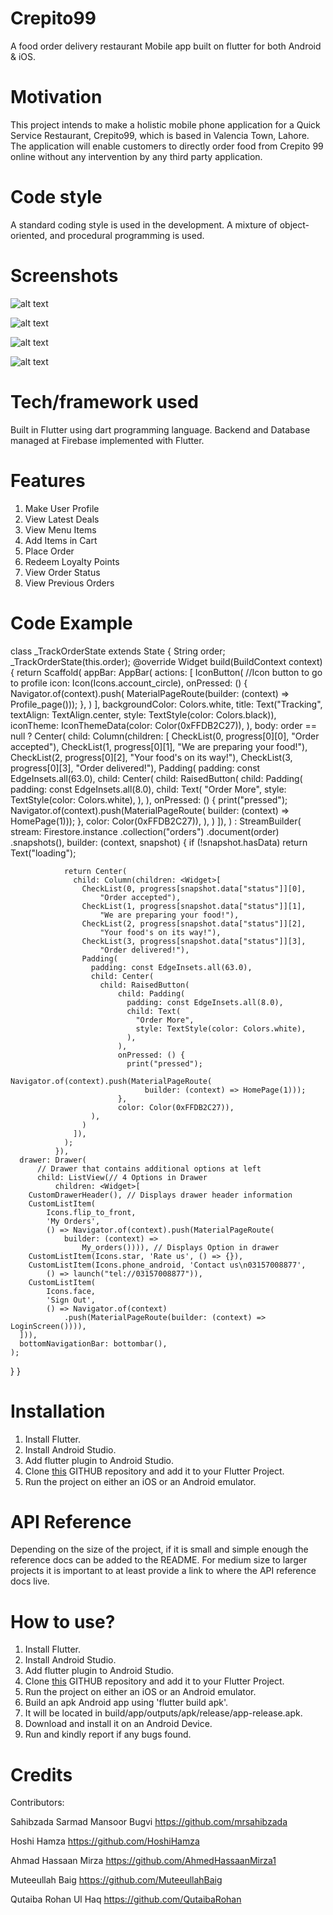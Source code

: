 # Crepito99

A food order delivery restaurant Mobile app built on flutter for both Android & iOS.

# Motivation

This project intends to make a holistic mobile phone application for a Quick Service Restaurant, Crepito99, which is based in Valencia Town, Lahore. The application will enable customers to directly order food from Crepito 99 online without any intervention by any third party application.

# Code style

A standard coding style is used in the development. A mixture of object-oriented, and procedural programming is used.

# Screenshots

![alt text](https://github.com/mrsahibzada/Images-for-ReadME/blob/master/rsz_logo_black_background.png)

![alt text](https://github.com/mrsahibzada/Images-for-ReadME/blob/master/WhatsApp%20Image%202020-05-08%20at%207.26.41%20AM.jpeg)

![alt text](https://github.com/mrsahibzada/Images-for-ReadME/blob/master/WhatsApp%20Image%202020-05-08%20at%207.26.42%20AM.jpeg)

![alt text](https://github.com/mrsahibzada/Images-for-ReadME/blob/master/WhatsApp%20Image%202020-05-08%20at%207.26.42%20AM%20(1).jpeg)


# Tech/framework used

Built in Flutter using dart programming language. Backend and Database managed at Firebase implemented with Flutter.

# Features

1. Make User Profile
2. View Latest Deals
3. View Menu Items
4. Add Items in Cart
5. Place Order
6. Redeem Loyalty Points
7. View Order Status
8. View Previous Orders 

# Code Example

class _TrackOrderState extends State<TrackOrder> {
  String order;
  _TrackOrderState(this.order);
  @override
  Widget build(BuildContext context) {
    return Scaffold(
      appBar: AppBar(
        actions: <Widget>[
          IconButton(
            //Icon button to go to profile
            icon: Icon(Icons.account_circle),
            onPressed: () {
              Navigator.of(context).push(
                  MaterialPageRoute(builder: (context) => Profile_page()));
            },
          )
        ],
        backgroundColor: Colors.white,
        title: Text("Tracking",
            textAlign: TextAlign.center, style: TextStyle(color: Colors.black)),
        iconTheme: IconThemeData(color: Color(0xFFDB2C27)),
      ),
      body: order == null
          ? Center(
              child: Column(children: <Widget>[
                CheckList(0, progress[0][0], "Order accepted"),
                CheckList(1, progress[0][1], "We are preparing your food!"),
                CheckList(2, progress[0][2], "Your food's on its way!"),
                CheckList(3, progress[0][3], "Order delivered!"),
                Padding(
                  padding: const EdgeInsets.all(63.0),
                  child: Center(
                    child: RaisedButton(
                        child: Padding(
                          padding: const EdgeInsets.all(8.0),
                          child: Text(
                            "Order More",
                            style: TextStyle(color: Colors.white),
                          ),
                        ),
                        onPressed: () {
                          print("pressed");
                          Navigator.of(context).push(MaterialPageRoute(
                              builder: (context) => HomePage(1)));
                        },
                        color: Color(0xFFDB2C27)),
                  ),
                )
              ]),
            )
          : StreamBuilder(
              stream: Firestore.instance
                  .collection("orders")
                  .document(order)
                  .snapshots(),
              builder: (context, snapshot) {
                if (!snapshot.hasData) return Text("loading");

                return Center(
                  child: Column(children: <Widget>[
                    CheckList(0, progress[snapshot.data["status"]][0],
                        "Order accepted"),
                    CheckList(1, progress[snapshot.data["status"]][1],
                        "We are preparing your food!"),
                    CheckList(2, progress[snapshot.data["status"]][2],
                        "Your food's on its way!"),
                    CheckList(3, progress[snapshot.data["status"]][3],
                        "Order delivered!"),
                    Padding(
                      padding: const EdgeInsets.all(63.0),
                      child: Center(
                        child: RaisedButton(
                            child: Padding(
                              padding: const EdgeInsets.all(8.0),
                              child: Text(
                                "Order More",
                                style: TextStyle(color: Colors.white),
                              ),
                            ),
                            onPressed: () {
                              print("pressed");
                              Navigator.of(context).push(MaterialPageRoute(
                                  builder: (context) => HomePage(1)));
                            },
                            color: Color(0xFFDB2C27)),
                      ),
                    )
                  ]),
                );
              }),
      drawer: Drawer(
          // Drawer that contains additional options at left
          child: ListView(// 4 Options in Drawer
              children: <Widget>[
        CustomDrawerHeader(), // Displays drawer header information
        CustomListItem(
            Icons.flip_to_front,
            'My Orders',
            () => Navigator.of(context).push(MaterialPageRoute(
                builder: (context) =>
                    My_orders()))), // Displays Option in drawer
        CustomListItem(Icons.star, 'Rate us', () => {}),
        CustomListItem(Icons.phone_android, 'Contact us\n03157008877',
            () => launch("tel://03157008877")),
        CustomListItem(
            Icons.face,
            'Sign Out',
            () => Navigator.of(context)
                .push(MaterialPageRoute(builder: (context) => LoginScreen()))),
      ])),
      bottomNavigationBar: bottombar(),
    );
  }
}

# Installation

1. Install Flutter.
2. Install Android Studio.
3. Add flutter plugin to Android Studio.
4. Clone [this](https://github.com/mrsahibzada/Crepito99) GITHUB repository and add it to your Flutter Project.
5. Run the project on either an iOS or an Android emulator.

# API Reference

Depending on the size of the project, if it is small and simple enough the reference docs can be added to the README. For medium size to larger projects it is important to at least provide a link to where the API reference docs live.

# How to use?

1. Install Flutter.
2. Install Android Studio.
3. Add flutter plugin to Android Studio.
4. Clone [this](https://github.com/mrsahibzada/Crepito99) GITHUB repository and add it to your Flutter Project.
5. Run the project on either an iOS or an Android emulator.
6. Build an apk Android app using 'flutter build apk'.
7. It will be located in build/app/outputs/apk/release/app-release.apk.
8. Download and install it on an Android Device.
9. Run and kindly report if any bugs found.

# Credits

Contributors:

Sahibzada Sarmad Mansoor Bugvi
https://github.com/mrsahibzada

Hoshi Hamza
https://github.com/HoshiHamza

Ahmad Hassaan Mirza
https://github.com/AhmedHassaanMirza1

Muteeullah Baig
https://github.com/MuteeullahBaig

Qutaiba Rohan Ul Haq
https://github.com/QutaibaRohan
